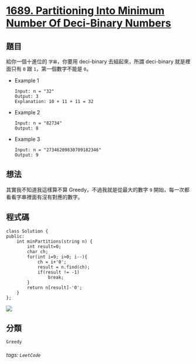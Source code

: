 
# [1689. Partitioning Into Minimum Number Of Deci-Binary Numbers](https://leetcode.com/problems/partitioning-into-minimum-number-of-deci-binary-numbers/)

## 題目
給你一個十進位的 `字串`，你要用 deci-binary 去組起來，所謂 deci-binary 就是裡面只有 `0` 跟 `1`，第一個數字不能是 `0`。
* Example 1
    ```
    Input: n = "32"
    Output: 3
    Explanation: 10 + 11 + 11 = 32
    ```
* Example 2
    ```
    Input: n = "82734"
    Output: 8
    ```
* Example 3
    ```
    Input: n = "27346209830709182346"
    Output: 9
    ```

## 想法
其實我不知道我這樣算不算 Greedy，不過我就是從最大的數字 `9` 開始，每一次都看看字串裡面有沒有對應的數字。

## 程式碼
```cpp=
class Solution {
public:
    int minPartitions(string n) {
        int result=0;
        char ch;
        for(int i=9; i>0; i--){
            ch = i+'0';
            result = n.find(ch);
            if(result != -1)
                break;
        }
        return n[result]-'0';
    }
};
```

![](https://i.imgur.com/ZEWPnX9.png)


## 分類
`Greedy`

###### tags: `LeetCode`